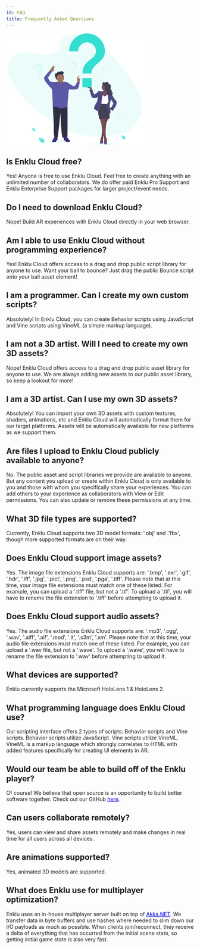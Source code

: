 ```yaml
---
id: FAQ
title: Frequently Asked Questions
---
```


<img src="img/undraw_ask_question.svg" style="max-height: 300px"/>

## Is Enklu Cloud free?
Yes!  Anyone is free to use Enklu Cloud.  Feel free to create anything with an unlimited number of collaborators.  We do offer paid Enklu Pro Support and Enklu Enterprise Support packages for larger project/event needs.


## Do I need to download Enklu Cloud?
Nope! Build AR experiences with Enklu Cloud directly in your web browser.


## Am I able to use Enklu Cloud without programming experience?
Yes!  Enklu Cloud offers access to a drag and drop public script library for anyone to use.  Want your ball to bounce?  Just drag the public Bounce script onto your ball asset element!


## I am a programmer.  Can I create my own custom scripts?
Absolutely!  In Enklu Cloud, you can create Behavior scripts using JavaScript and Vine scripts using VineML (a simple markup language).


## I am not a 3D artist.  Will I need to create my own 3D assets?
Nope!  Enklu Cloud offers access to a drag and drop public asset library for anyone to use.  We are always adding new assets to our public asset library, so keep a lookout for more!


## I am a 3D artist.  Can I use my own 3D assets?
Absolutely!  You can import your own 3D assets with custom textures, shaders, animations, etc and Enklu Cloud will automatically format them for our target platforms. Assets will be automatically available for new platforms as we support them.


## Are files I upload to Enklu Cloud publicly available to anyone?
No.  The public asset and script libraries we provide are available to anyone.  But any content you upload or create within Enklu Cloud is only available to you and those with whom you specifically share your experiences.  You can add others to your experience as collaborators with View or Edit permissions.  You can also update or remove these permissions at any time.


## What 3D file types are supported?
Currently, Enklu Cloud supports two 3D model formats: '.obj' and .'fbx', though more supported formats are on their way.


## Does Enklu Cloud support image assets?
Yes.  The image file extensions Enklu Cloud supports are: '.bmp', '.exr', '.gif', '.hdr', '.iff', '.jpg', '.pict', '.png', '.psd', '.pga', '.tiff'.  Please note that at this time, your image file extensions must match one of these listed.  For example, you can upload a '.tiff' file, but not a '.tif'.  To upload a '.tif', you will have to rename the file extension to '.tiff' before attempting to upload it.


## Does Enklu Cloud support audio assets?
Yes.  The audio file extensions Enklu Cloud supports are: '.mp3', '.ogg', '.wav', '.aiff', '.aif', '.mod', '.it', '.s3m', '.xm'.   Please note that at this time, your audio file extensions must match one of these listed.  For example, you can upload a '.wav file, but not a '.wave'.  To upload a '.wave', you will have to rename the file extension to '.wav' before attempting to upload it.


## What devices are supported? 
Enklu currently supports the Microsoft HoloLens 1 & HoloLens 2.


## What programming language does Enklu Cloud use?
Our scripting interface offers 2 types of scripts: Behavior scripts and Vine scripts. Behavior scripts utilize JavaScript. Vine scripts utilize VineML. VineML is a markup language which strongly correlates to HTML with added features specifically for creating UI elements in AR.


## Would our team be able to build off of the Enklu player?
Of course! We believe that open source is an opportunity to build better software together. Check out our GitHub <span><a style="color:#0000ee" href="https://github.com/enklu" target="_blank"><u>here</u></a></span>.


## Can users collaborate remotely?
Yes, users can view and share assets remotely and make changes in real time for all users across all devices.


## Are animations supported? 
Yes, animated 3D models are supported.


## What does Enklu use for multiplayer optimization?
<p>Enklu uses an in-house multiplayer server built on top of&nbsp;<span><a style="color:#0000ee" href="https://getakka.net/" target="_blank"><u>Akka.NET</u></a></span>.  We transfer data in byte buffers and use hashes where needed to slim down our I/O payloads as much as possible.  When clients join/reconnect, they receive a delta of everything that has occurred from the initial scene state, so getting initial game state is also very fast.</p>